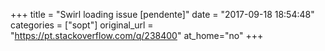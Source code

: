 +++
title = "Swirl loading issue [pendente]"
date = "2017-09-18 18:54:48"
categories = ["sopt"]
original_url = "https://pt.stackoverflow.com/q/238400"
at_home="no"
+++


